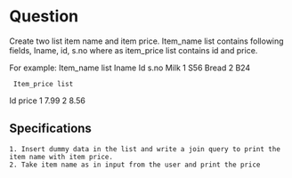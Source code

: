 # Question

Create two list item name and item price. Item_name list contains following fields, Iname, id, s.no where as item_price list contains id and price.

For example:
     Item_name list
 Iname     Id      s.no
  Milk      1       S56
  Bread     2       B24

     Item_price list
   Id          price
    1           7.99
    2           8.56

## Specifications

    1. Insert dummy data in the list and write a join query to print the item name with item price.
    2. Take item name as in input from the user and print the price
